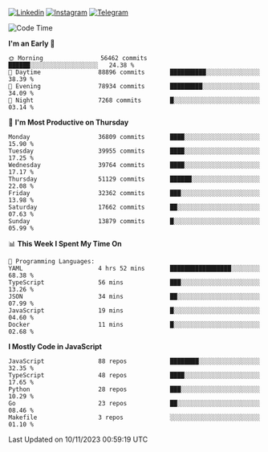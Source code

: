 [![Linkedin](https://img.shields.io/badge/-Archie-blue?style=flat-square&labelColor=gray&logo=Linkedin&logoColor=white&link=https://www.linkedin.com/in/archisdi)](https://www.linkedin.com/in/archisdi)
[![Instagram](https://img.shields.io/badge/-@archisdi-orange?style=flat-square&labelColor=gray&logo=Instagram&logoColor=white&link=https://www.instagram.com/archisdi)](https://www.instagram.com/archisdi)
[![Telegram](https://img.shields.io/badge/-aai-informational?style=flat-square&labelColor=gray&logo=telegram&logoColor=white&link=https://t.me/archisdi)](https://t.me/archisdi)

<!--START_SECTION:waka-->
![Code Time](http://img.shields.io/badge/Code%20Time-2%2C456%20hrs%208%20mins-blue)

**I'm an Early 🐤** 

```text
🌞 Morning                56462 commits       ██████░░░░░░░░░░░░░░░░░░░   24.38 % 
🌆 Daytime                88896 commits       ██████████░░░░░░░░░░░░░░░   38.39 % 
🌃 Evening                78934 commits       █████████░░░░░░░░░░░░░░░░   34.09 % 
🌙 Night                  7268 commits        █░░░░░░░░░░░░░░░░░░░░░░░░   03.14 % 
```
📅 **I'm Most Productive on Thursday** 

```text
Monday                   36809 commits       ████░░░░░░░░░░░░░░░░░░░░░   15.90 % 
Tuesday                  39955 commits       ████░░░░░░░░░░░░░░░░░░░░░   17.25 % 
Wednesday                39764 commits       ████░░░░░░░░░░░░░░░░░░░░░   17.17 % 
Thursday                 51129 commits       ██████░░░░░░░░░░░░░░░░░░░   22.08 % 
Friday                   32362 commits       ███░░░░░░░░░░░░░░░░░░░░░░   13.98 % 
Saturday                 17662 commits       ██░░░░░░░░░░░░░░░░░░░░░░░   07.63 % 
Sunday                   13879 commits       █░░░░░░░░░░░░░░░░░░░░░░░░   05.99 % 
```


📊 **This Week I Spent My Time On** 

```text
💬 Programming Languages: 
YAML                     4 hrs 52 mins       █████████████████░░░░░░░░   68.38 % 
TypeScript               56 mins             ███░░░░░░░░░░░░░░░░░░░░░░   13.26 % 
JSON                     34 mins             ██░░░░░░░░░░░░░░░░░░░░░░░   07.99 % 
JavaScript               19 mins             █░░░░░░░░░░░░░░░░░░░░░░░░   04.60 % 
Docker                   11 mins             █░░░░░░░░░░░░░░░░░░░░░░░░   02.68 % 
```

**I Mostly Code in JavaScript** 

```text
JavaScript               88 repos            ████████░░░░░░░░░░░░░░░░░   32.35 % 
TypeScript               48 repos            ████░░░░░░░░░░░░░░░░░░░░░   17.65 % 
Python                   28 repos            ███░░░░░░░░░░░░░░░░░░░░░░   10.29 % 
Go                       23 repos            ██░░░░░░░░░░░░░░░░░░░░░░░   08.46 % 
Makefile                 3 repos             ░░░░░░░░░░░░░░░░░░░░░░░░░   01.10 % 
```




 Last Updated on 10/11/2023 00:59:19 UTC
<!--END_SECTION:waka-->